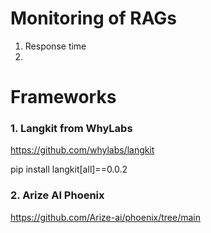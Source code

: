 # Monitoring of RAGs

1. Response time
2. 

# Frameworks

### 1. Langkit from WhyLabs

https://github.com/whylabs/langkit


pip install langkit[all]==0.0.2

### 2. Arize AI Phoenix
https://github.com/Arize-ai/phoenix/tree/main

